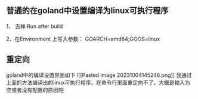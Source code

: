 ## 普通的在goland中设置编译为linux可执行程序

1、 去掉 Run after build 

2、在Environment 上写入参数： GOARCH=amd64;GOOS=linux

## 重定向
goland中的编译设置界面如下
![[Pasted image 20231004145246.png]]
我通过上面的方法编译出的linux可执行程序，在命令行里面重定向不了，大概是输入为空或者没有配置的原因吧
